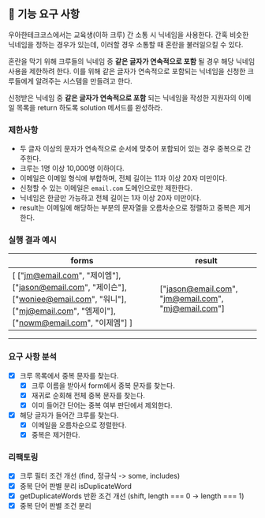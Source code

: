 ## 🚀 기능 요구 사항

우아한테크코스에서는 교육생(이하 크루) 간 소통 시 닉네임을 사용한다. 간혹 비슷한 닉네임을 정하는 경우가 있는데, 이러할 경우 소통할 때 혼란을 불러일으킬 수 있다.

혼란을 막기 위해 크루들의 닉네임 중 **같은 글자가 연속적으로 포함** 될 경우 해당 닉네임 사용을 제한하려 한다. 이를 위해 같은 글자가 연속적으로 포함되는 닉네임을 신청한 크루들에게 알려주는 시스템을 만들려고 한다.

신청받은 닉네임 중 **같은 글자가 연속적으로 포함** 되는 닉네임을 작성한 지원자의 이메일 목록을 return 하도록 solution 메서드를 완성하라.

### 제한사항

- 두 글자 이상의 문자가 연속적으로 순서에 맞추어 포함되어 있는 경우 중복으로 간주한다.
- 크루는 1명 이상 10,000명 이하이다.
- 이메일은 이메일 형식에 부합하며, 전체 길이는 11자 이상 20자 미만이다.
- 신청할 수 있는 이메일은 `email.com` 도메인으로만 제한한다.
- 닉네임은 한글만 가능하고 전체 길이는 1자 이상 20자 미만이다.
- result는 이메일에 해당하는 부분의 문자열을 오름차순으로 정렬하고 중복은 제거한다.

### 실행 결과 예시

| forms                                                                                                                                                 | result                                              |
| ----------------------------------------------------------------------------------------------------------------------------------------------------- | --------------------------------------------------- |
| [ ["jm@email.com", "제이엠"], ["jason@email.com", "제이슨"], ["woniee@email.com", "워니"], ["mj@email.com", "엠제이"], ["nowm@email.com", "이제엠"] ] | ["jason@email.com", "jm@email.com", "mj@email.com"] |

---

### 요구 사항 분석

- [x] 크루 목록에서 중복 문자를 찾는다.
  - [x] 크루 이름을 받아서 form에서 중복 문자를 찾는다.
  - [x] 재귀로 순회해 전체 중복 문자를 찾는다.
  - [x] 이미 들어간 단어는 중복 여부 판단에서 제외한다.
- [x] 해당 글자가 들어간 크루를 찾는다.
  - [x] 이메일을 오름차순으로 정렬한다.
  - [x] 중복은 제거한다.

### 리팩토링

- [x] 크루 필터 조건 개선 (find, 정규식 -> some, includes)
- [x] 중복 단어 판별 분리 isDuplicateWord
- [x] getDuplicateWords 반환 조건 개선 (shift, length === 0 -> length === 1)
- [x] 중복 단어 판별 조건 분리
